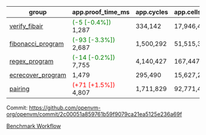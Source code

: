 | group | app.proof_time_ms | app.cycles | app.cells_used | leaf.proof_time_ms | leaf.cycles | leaf.cells_used |
| -- | -- | -- | -- | -- | -- | -- |
| [verify_fibair](https://github.com/openvm-org/openvm/blob/benchmark-results/benchmarks-pr/1517/verify_fibair-2c00051a859761b59f9079ca21ea5125e236a69f.md) |<span style='color: green'>(-5 [-0.4%])</span> 1,287 |  334,142 |  17,946,446 |- | - | - |
| [fibonacci_program](https://github.com/openvm-org/openvm/blob/benchmark-results/benchmarks-pr/1517/fibonacci-2c00051a859761b59f9079ca21ea5125e236a69f.md) |<span style='color: green'>(-93 [-3.3%])</span> 2,687 |  1,500,292 |  51,515,344 |- | - | - |
| [regex_program](https://github.com/openvm-org/openvm/blob/benchmark-results/benchmarks-pr/1517/regex-2c00051a859761b59f9079ca21ea5125e236a69f.md) |<span style='color: green'>(-14 [-0.2%])</span> 7,755 |  4,140,427 |  167,447,871 |- | - | - |
| [ecrecover_program](https://github.com/openvm-org/openvm/blob/benchmark-results/benchmarks-pr/1517/ecrecover-2c00051a859761b59f9079ca21ea5125e236a69f.md) | 1,479 |  295,490 |  15,627,255 |- | - | - |
| [pairing](https://github.com/openvm-org/openvm/blob/benchmark-results/benchmarks-pr/1517/pairing-2c00051a859761b59f9079ca21ea5125e236a69f.md) |<span style='color: red'>(+71 [+1.5%])</span> 4,807 |  1,711,829 |  92,771,449 |- | - | - |


Commit: https://github.com/openvm-org/openvm/commit/2c00051a859761b59f9079ca21ea5125e236a69f

[Benchmark Workflow](https://github.com/openvm-org/openvm/actions/runs/14060616525)

